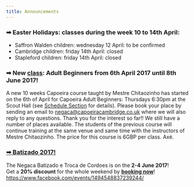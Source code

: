 ```yaml
---
title: Announcements
---
```


### ➡ Easter Holidays: classes during the week 10 to 14th April:
* Saffron Walden children: wednesday 12 April: to be confirmed
* Cambridge children: friday 14th April: closed
* Stapleford children: friday 14th April: closed

### ➡ New [class](#classes): Adult Beginners from 6th April 2017 until 8th June 2017!
A new 10 weeks Capoeira course taught by Mestre Chitaozinho has started on the 6th of April for Capoeira Adult Beginners: Thursdays 6:30pm at the Scout Hall (see [Schedule Section](#classes) for details). Please book your place by sending an email to negaca@capoeiracambridge.co.uk where we will also reply to any questions. Thank you for the interest so far!! We still have a number of places available. The students of the previous course will continue training at the same venue and same time with the instructors of Mestre Chitaozinho. The price for this course is 6GBP per class. Axé.

### [➡ Batizado 2017!](/batizado2017)
The Negaca Batizado e Troca de Cordoes is on the **2-4 June 2017**!  
Get a **20% discount** for the whole weekend by [**booking now**](/batizado2017#info)!
https://www.facebook.com/events/1494548837239244/

